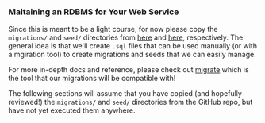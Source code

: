 ### Maitaining an RDBMS for Your Web Service

Since this is meant to be a light course, for now please copy the `migrations/` and `seed/` directories from [here](https://github.com/exlskills/demo-go-webservice/tree/master/migrations) and [here](https://github.com/exlskills/demo-go-webservice/tree/master/seed), respectively. The general idea is that  we'll create `.sql` files that can be used manually (or with a mgiration tool) to create migrations and seeds that we can easily manage.

For more in-depth docs and reference, please check out [migrate](https://github.com/golang-migrate/migrate) which is the tool that our migrations will be compatible with!

The following sections will assume that you have copied (and hopefully reviewed!) the `migrations/` and `seed/` directories from the GitHub repo, but have not yet executed them anywhere.
